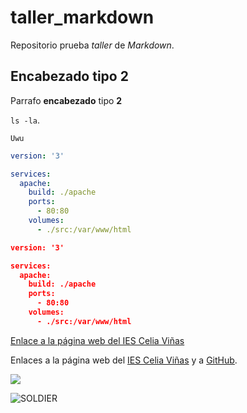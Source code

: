 # taller_markdown

Repositorio prueba _taller_ de *Markdown*.

## Encabezado tipo 2

Parrafo __encabezado__ tipo **2**

`ls -la`.
``` 
Uwu
```
```yaml
version: '3'

services: 
  apache:
    build: ./apache
    ports: 
      - 80:80
    volumes:
      - ./src:/var/www/html
```
```json
version: '3'

services: 
  apache:
    build: ./apache
    ports: 
      - 80:80
    volumes:
      - ./src:/var/www/html
```
[Enlace a la página web del IES Celia Viñas](https://iescelia.org)

Enlaces a la página web del [IES Celia Viñas][1] y a [GitHub][2].

[1]: https://iescelia.org
[2]: https://github.com

![](https://iescelia.org/web/wp-content/uploads/2012/05/iescelia_1950.jpg)

![SOLDIER](https://static.wikia.nocookie.net/esfinalfantasy/images/c/ca/Cloud_Strife_-_Arte_Nomura.jpg/revision/latest?cb=20090526165815)